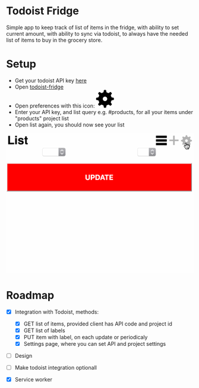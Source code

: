 # Todoist Fridge

Simple app to keep track of list of items in the fridge, with ability to set current amount, with ability to sync via todoist, to always  have the needed list of items to buy in the grocery store.

# Setup

- Get your todoist API key [here](https://todoist.com/prefs/integrations)
- Open [todoist-fridge](https://dkunin.github.io/todoist-fridge)
- Open preferences with this icon: ![icon](./assets/settings.svg)
- Enter your API key, and list query e.g. #products, for all your items under "products" project list
- Open list again, you should now see your list

![introduction](./assets/todoist-fridge-introduction.gif)

# Roadmap

- [x] Integration with Todoist, methods: 
    - [x] GET list of items, provided client has API code and project id
    - [x] GET list of labels
    - [x] PUT item with label, on each update or periodicaly
    - [x] Settings page, where you can set API and project settings
- [ ] Design
- [ ] Make todoist integration optionall
- [x] Service worker

